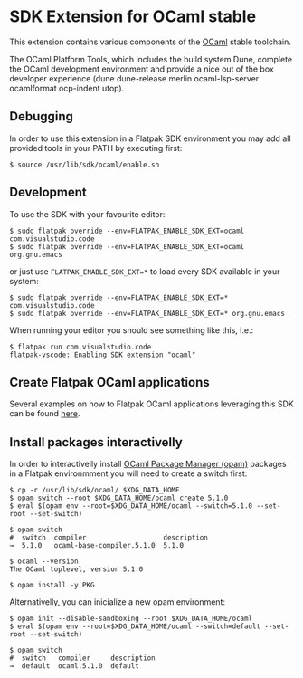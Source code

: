 # SDK Extension for OCaml stable

This extension contains various components of the [OCaml](https://ocaml.org/) stable toolchain.

The OCaml Platform Tools, which includes the build system Dune, complete the OCaml development environment and provide a nice out of the box developer experience (dune dune-release merlin ocaml-lsp-server ocamlformat ocp-indent utop).

## Debugging

In order to use this extension in a Flatpak SDK environment you may add all provided tools in your PATH by executing first:
```
$ source /usr/lib/sdk/ocaml/enable.sh
```

## Development
To use the SDK with your favourite editor:
```
$ sudo flatpak override --env=FLATPAK_ENABLE_SDK_EXT=ocaml com.visualstudio.code
$ sudo flatpak override --env=FLATPAK_ENABLE_SDK_EXT=ocaml org.gnu.emacs
```

or just use `FLATPAK_ENABLE_SDK_EXT=*` to load every SDK available in your system:
```
$ sudo flatpak override --env=FLATPAK_ENABLE_SDK_EXT=* com.visualstudio.code
$ sudo flatpak override --env=FLATPAK_ENABLE_SDK_EXT=* org.gnu.emacs
```

When running your editor you should see something like this, i.e.:
```
$ flatpak run com.visualstudio.code
flatpak-vscode: Enabling SDK extension "ocaml"
```

## Create Flatpak OCaml applications

Several examples on how to Flatpak OCaml applications leveraging this SDK can be found [here](https://github.com/josecastillolema/flatpak-ocaml-examples).

## Install packages interactivelly

In order to interactivelly install [OCaml Package Manager (opam)](https://opam.ocaml.org/) packages in a Flatpak environmment you will need to create a switch first:
```
$ cp -r /usr/lib/sdk/ocaml/ $XDG_DATA_HOME
$ opam switch --root $XDG_DATA_HOME/ocaml create 5.1.0 
$ eval $(opam env --root=$XDG_DATA_HOME/ocaml --switch=5.1.0 --set-root --set-switch)

$ opam switch
#  switch  compiler                   description
→  5.1.0   ocaml-base-compiler.5.1.0  5.1.0

$ ocaml --version
The OCaml toplevel, version 5.1.0

$ opam install -y PKG  
```

Alternativelly, you can inicialize a new opam environment:
```
$ opam init --disable-sandboxing --root $XDG_DATA_HOME/ocaml
$ eval $(opam env --root=$XDG_DATA_HOME/ocaml --switch=default --set-root --set-switch)

$ opam switch
#  switch   compiler     description
→  default  ocaml.5.1.0  default
```
